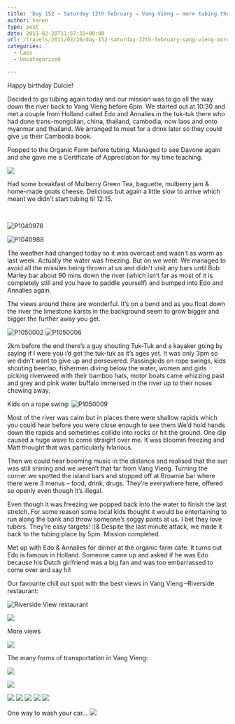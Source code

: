 ```yaml
---
title: 'Day 152 – Saturday 12th February – Vang Vieng – more tubing the sensible way'
author: karen
type: post
date: 2011-02-20T11:57:19+00:00
url: /travels/2011/02/20/day-152-saturday-12th-february-vang-vieng-more-tubing-the-sensible-way/
categories:
  - Laos
  - Uncategorized

---
```

</p> 

Happy birthday Dulcie!

Decided to go tubing again today and our mission was to go all the way down the river back to Vang Vieng before 6pm. We started out at 10:30 and met a couple from Holland called Edo and Annalies in the tuk-tuk there who had done trans-mongolian, china, thailand, cambodia, now laos and onto myanmar and thailand. We arranged to meet for a drink later so they could give us their Cambodia book.

Popped to the Organic Farm before tubing. Managed to see Davone again and she gave me a Certificate of Appreciation for my time teaching.

![](/travels-wp-content/uploads/2011/02/P1040970_EEFA_medavone.jpg) 

Had some breakfast of Mulberry Green Tea, baguette, mulberry jam & home-made goats cheese. Delicious but again a little slow to arrive which meant we didn’t start tubing til 12:15.

&nbsp;

![P1040976](/travels-wp-content/uploads/2011/02/P1040976.jpg) 

![P1040988](/travels-wp-content/uploads/2011/02/P1040988.jpg)

The weather had changed today so it was overcast and wasn’t as warm as last week. Actually the water was freezing. But on we went. We managed to avoid all the missiles being thrown at us and didn’t visit any bars until Bob Marley bar about 90 mins down the river (which isn’t far as most of it is completely still and you have to paddle yourself) and bumped into Edo and Annalies again.

The views around there are wonderful. It’s on a bend and as you float down the river the limestone karsts in the background seem to grow bigger and bigger the further away you get.

![P1050002](/travels-wp-content/uploads/2011/02/P1050002.jpg)
![P1050006](/travels-wp-content/uploads/2011/02/P1050006.jpg) 

2km before the end there’s a guy shouting Tuk-Tuk and a kayaker going by saying if I were you i’d get the tuk-tuk as it’s ages yet. It was only 3pm so we didn’t want to give up and persevered. Passingkids on rope swings, kids shouting beerlao, fishermen diving below the water, women and girls picking riverweed with their bamboo hats, motor boats came whizzing past and grey and pink water buffalo immersed in the river up to their noses chewing away.

Kids on a rope swing:
![P1050009](/travels-wp-content/uploads/2011/02/P1050009.jpg)

Most of the river was calm but in places there were shallow rapids which you could hear before you were close enough to see them We’d hold hands down the rapids and sometimes collide into rocks or hit the ground. One dip caused a huge wave to come straight over me. It was bloomin freezing and Matt thought that was particularly hilarious.

Then we could hear booming music in the distance and realised that the sun was still shining and we weren’t that far from Vang Vieng. Turning the corner we spotted the island bars and stopped off at Brownie bar where there were 3 menus – food, drink, drugs. They’re everywhere here, offered so openly even though it’s illegal.

Even though it was freezing we popped back into the water to finish the last stretch. For some reason some local kids thought it would be entertaining to run along the bank and throw someone’s soggy pants at us. I bet they love tubers. They’re easy targets! :)& Despite the last minute attack, we made it back to the tubing place by 5pm. Mission completed.

Met up with Edo & Annalies for dinner at the organic farm cafe. It turns out Edo is famous in Holland. Someone came up and asked if he was Edo because his Dutch girlfriend was a big fan and was too embarrassed to come over and say hi!

Our favourite chill out spot with the best views in Vang Vieng –Riverside restaurant:

![Riverside View restaurant](/travels-wp-content/uploads/2011/02/IMG_2203.jpg)

![](/travels-wp-content/uploads/2011/02/P1040821.jpg) 

More views

![](/travels-wp-content/uploads/2011/02/IMG_2272.jpg)

The many forms of transportation in Vang Vieng: 

![](/travels-wp-content/uploads/2011/02/IMG_2165.jpg)

![](/travels-wp-content/uploads/2011/02/P1040819.jpg)

![](/travels-wp-content/uploads/2011/02/P1040892.jpg)
![](/travels-wp-content/uploads/2011/02/IMG_2238.jpg)
![](/travels-wp-content/uploads/2011/02/IMG_2152.jpg)
![](/travels-wp-content/uploads/2011/02/IMG_2265.jpg)
![](/travels-wp-content/uploads/2011/02/IMG_2262.jpg)



One way to wash your car…
![](/travels-wp-content/uploads/2011/02/P1040872.jpg)

 [1]: http://www.mattburns.co.uk/travels/wp-content/uploads/2011/02/P1040970_EEFA_medavone.jpg
 [2]: http://www.mattburns.co.uk/travels/wp-content/uploads/2011/02/P1040976.jpg
 [3]: http://www.mattburns.co.uk/travels/wp-content/uploads/2011/02/P1040988.jpg
 [4]: http://www.mattburns.co.uk/travels/wp-content/uploads/2011/02/P1050002.jpg
 [5]: http://www.mattburns.co.uk/travels/wp-content/uploads/2011/02/P1050006.jpg
 [6]: http://www.mattburns.co.uk/travels/wp-content/uploads/2011/02/IMG_2203.jpg
 [7]: http://www.mattburns.co.uk/travels/wp-content/uploads/2011/02/P1040821.jpg
 [8]: http://www.mattburns.co.uk/travels/wp-content/uploads/2011/02/IMG_2272.jpg
 [9]: http://www.mattburns.co.uk/travels/wp-content/uploads/2011/02/IMG_2165.jpg
 [10]: http://www.mattburns.co.uk/travels/wp-content/uploads/2011/02/P1040819.jpg
 [11]: http://www.mattburns.co.uk/travels/wp-content/uploads/2011/02/P1040892.jpg
 [12]: http://www.mattburns.co.uk/travels/wp-content/uploads/2011/02/IMG_2238.jpg
 [13]: http://www.mattburns.co.uk/travels/wp-content/uploads/2011/02/IMG_2152.jpg
 [14]: http://www.mattburns.co.uk/travels/wp-content/uploads/2011/02/IMG_2265.jpg
 [15]: http://www.mattburns.co.uk/travels/wp-content/uploads/2011/02/IMG_2262.jpg